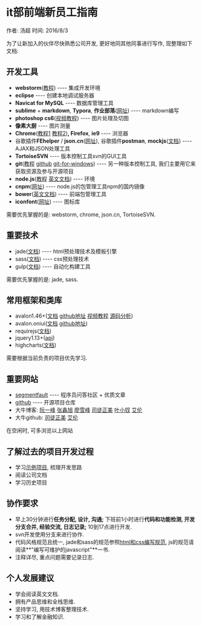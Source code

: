 # it部前端新员工指南

作者: 汤超  时间: 2016/8/3

为了让新加入的伙伴尽快熟悉公司开发, 更好地同其他同事进行写作, 现整理如下文档:

## 开发工具

* **webstorm**\([教程](http://www.51xuediannao.com/jiqiao/webstorm.html)\) ---- 集成开发环境
* **eclipse** ---- 创建本地调试服务器
* **Navicat for MySQL** ---- 数据库管理工具
* **sublime** + **markdown**, **Typora**, **作业部落**\([网址](https://www.zybuluo.com/mdeditor)\) ---- markdown编写
* **photoshop cs6**\([视频教程](http://i.youku.com/i/UNDU0MjY2MjQ=/playlists?order=1&page=2)\) ---- 图片处理及切图
* **像素大厨** ---- 图片测量
* **Chrome**\([教程1](https://segmentfault.com/a/1190000000683599) [教程2](https://segmentfault.com/a/1190000003987037)\)**, Firefox**, **ie9** ---- 浏览器
* 谷歌插件**FEhelper** / **json.cn**\([网址](http://json.cn/)\), 谷歌插件**postman**, **mockjs**\([文档](http://mockjs.com/)\) ---- AJAX和JSON处理工具
* **TortoiseSVN** ---- 版本控制工具svn的GUI工具
* **git**\([教程](http://www.liaoxuefeng.com/wiki/0013739516305929606dd18361248578c67b8067c8c017b000/) [github](https://github.com/) [git-for-windows](https://git-for-windows.github.io/)\) ---- 另一种版本控制工具, 我们主要用它来获取资源及参与开源项目
* **node.js**\([教程](http://www.runoob.com/nodejs/nodejs-tutorial.html) [英文文档](http://nodejs.cn/doc/node/)\) ---- 环境
* **cnpm**\([网址](https://npm.taobao.org/)\) ---- node.js的包管理工具npm的国内镜像
* **bower**\([英文文档](https://bower.io/)\) ---- 前端包管理工具
* **iconfont**\([网址](http://www.iconfont.cn/)\) ---- 图标库

需要优先掌握的是: webstorm, chrome, json.cn, TortoiseSVN.

## 重要技术

* jade\([文档](https://segmentfault.com/a/1190000000357534#articleHeader17)\) ---- html预处理技术及模板引擎
* sass\([文档](http://www.w3cplus.com/sassguide/)\) ---- css预处理技术
* gulp\([文档](http://www.gulpjs.com.cn/)\) ---- 自动化构建工具

需要优先掌握的是: jade, sass.

## 常用框架和类库

* avalon1.46+\([文档](http://avalonjs.github.io/) [github地址](https://github.com/RubyLouvre/avalon) [视频教程](http://www.imooc.com/search/?words=avalon) [源码分析](http://www.cnblogs.com/aaronjs/category/488253.html)\)
* avalon.oniui\([文档](http://ued.qunar.com/oniui/index.html#!/widgets) [github地址](https://github.com/RubyLouvre/avalon.oniui)\)
* requirejs\([文档](http://www.requirejs.cn/)\)
* jquery1.13+\([api](http://hemin.cn/jq/)\)
* highcharts\([文档](http://www.hcharts.cn/)\)

需要根据当前负责的项目优先学习.

## 重要网站

* [segmentfault](https://segmentfault.com/) ---- 程序员问答社区 + 优质文章
* [github](https://github.com/) ---- 开源项目仓库
* 大牛博客: [阮一峰](http://www.ruanyifeng.com/blog/) [张鑫旭](http://www.zhangxinxu.com/) [廖雪峰](http://www.liaoxuefeng.com/) [司徒正美](http://home.cnblogs.com/blog/) [叶小钗](http://www.cnblogs.com/yexiaochai/) [艾伦](http://www.cnblogs.com/aaronjs/)
* 大牛github: [司徒正美](https://github.com/RubyLouvre) [艾伦](https://github.com/JsAaron)

在空闲时, 可多浏览以上网站

## 了解过去的项目开发过程

* 学习[示例项目](https://github.com/supersoup/dashboardExample), 梳理开发思路
* 阅读公司文档
* 学习历史项目

## 协作要求

* 早上30分钟进行**任务分配, 设计, 沟通;** 下班前1小时进行**代码和功能检测, 开发分支合并, 经验交流, 日志记录;** 10到17点进行开发.
* svn开发使用分支来进行协作.
* 代码风格规范且统一, jade和sass的规范参照[html和css编写规范](http://codeguide.bootcss.com/), js的规范请阅读**"编写可维护的javascript"**一书.
* 注释详尽, 重点问题需要记录日志.

## 个人发展建议

* 学会阅读英文文档.
* 拥有产品思维和全栈思维.
* 坚持学习, 用技术博客整理技术.
* 学习和了解金融知识.